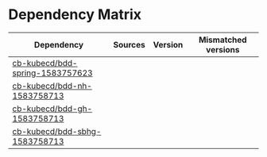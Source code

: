 # Dependency Matrix

Dependency | Sources | Version | Mismatched versions
---------- | ------- | ------- | -------------------
[cb-kubecd/bdd-spring-1583757623](https://github.com/cb-kubecd/bdd-spring-1583757623.git) |  | []() | 
[cb-kubecd/bdd-nh-1583758713](https://github.com/cb-kubecd/bdd-nh-1583758713.git) |  | []() | 
[cb-kubecd/bdd-gh-1583758713](https://github.com/cb-kubecd/bdd-gh-1583758713.git) |  | []() | 
[cb-kubecd/bdd-sbhg-1583758713](https://github.com/cb-kubecd/bdd-sbhg-1583758713.git) |  | []() | 
